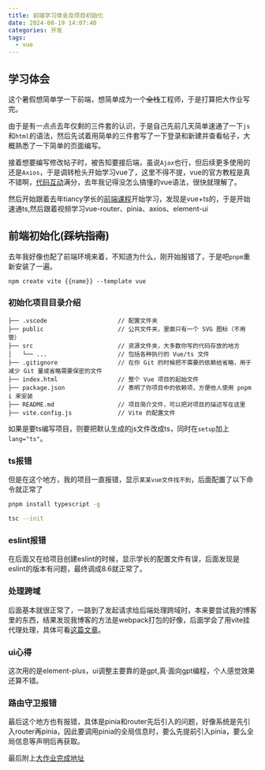 ```yaml
---
title: 前端学习体会及项目初始化
date: 2024-08-19 14:07:40
categories: 开发
tags:
  - vue
---
```


## 学习体会
这个暑假想简单学一下前端，想简单成为一个~~全栈~~工程师，于是打算把大作业写完。

由于是有一点点去年仅剩的三件套的认识，于是自己先前几天简单速通了一下`js`和`html`的语法，然后先试着用简单的三件套写了一下登录和新建并查看帖子，大概熟悉了一下简单的页面编写。

接着想要编写修改帖子时，被告知要接后端，虽说`Ajax`也行，但后续更多使用的还是`Axios`，于是调转枪头开始学习vue了，这里不得不提，vue的官方教程是真不错啊，[代码互动](https://cn.vuejs.org/tutorial/#step-1)满分，去年我记得没怎么搞懂的vue语法，很快就理解了。

然后开始跟着去年tiancy学长的[前端课程](https://www.bilibili.com/video/BV1dm4y1W7z1/?spm_id_from=333.788&vd_source=092e077c0b01da14fa19effa14a36a19)开始学习，发现是vue+ts的，于是开始速通ts,然后跟着视频学习vue-router、pinia、axios、element-ui

## 前端初始化(~~踩坑指南~~)
去年我好像也配了前端环境来着，不知道为什么，刚开始报错了，于是吧`pnpm`重新安装了一遍。
```
npm create vite {{name}} --template vue
```

### 初始化项目目录介绍
```
├── .vscode                    // 配置文件夹
├── public                     // 公共文件夹，里面只有一个 SVG 图标（不用管）
├── src                        // 资源文件夹，大多数你写的代码存放的地方
│   └── ...                    // 包括各种执行的 Vue/ts 文件
├── .gitignore                 // 在你 Git 的时候把不需要的依赖给省略，用于减少 Git 量或省略需要保密的文件
├── index.html                 // 整个 Vue 项目的起始文件
├── package.json               // 表明了你项目中的依赖项，方便他人使用 pnpm i 来安装
├── README.md                  // 项目简介文件，可以把对项目的描述写在这里
├── vite.config.js             // Vite 的配置文件
```
如果是要ts编写项目，则要把默认生成的js文件改成ts，同时在`setup`加上`lang="ts"`。
### ts报错
但是在这个地方，我的项目一直报错，显示`某某vue文件找不到`，后面配置了以下命令就正常了
``` bash
pnpm install typescript -g

tsc --init
```
### eslint报错
在后面又在给项目创建eslint的时候，显示学长的配置文件有误，后面发现是eslint的版本有问题，最终调成8.6就正常了。

### 处理跨域
后面基本就很正常了，一路到了发起请求给后端处理跨域时，本来要尝试我的博客里的东西，结果发现我博客的方法是webpack打包的好像，后面学会了用vite挂代理处理，具体可看[这篇文章](https://blog.phlin.top/2024/08/03/cross-origin/)。

### ui心得
这次用的是element-plus，ui调整主要靠的是gpt,真·面向gpt编程，个人感觉效果还算不错。

### 路由守卫报错
最后这个地方也有报错，具体是pinia和router先后引入的问题，好像系统是先引入router再pinia，因此要调用pinia的全局信息时，要么先提前引入pinia，要么全局信息等声明后再获取。

最后附上[大作业完成地址](https://github.com/Penryn/forum)


